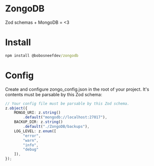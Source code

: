 # ZongoDB
Zod schemas + MongoDB = <3

# Install
```cmd
npm install @bobosneefdev/zongodb
```

# Config
Create and configure zongo_config.json in the root of your project. It's contents must be parsable by this Zod schema:
```ts
// Your config file must be parsable by this Zod schema.
z.object({
    MONGO_URI: z.string()
        .default("mongodb://localhost:27017"),
    BACKUP_DIR: z.string()
        .default("./ZongoDB/backups"),
    LOG_LEVEL: z.enum([
        "error",
        "warn",
        "info",
        "debug"
    ]),
});
```